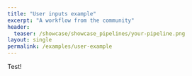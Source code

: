 ```yaml
---
title: "User inputs example"
excerpt: "A workflow from the community"
header:
  teaser: /showcase/showcase_pipelines/your-pipeline.png
layout: single
permalink: /examples/user-example
---
```


Test!
